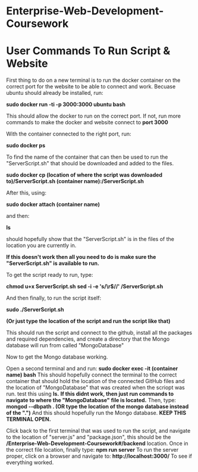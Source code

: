 # Enterprise-Web-Development-Coursework

# User Commands To Run Script & Website 

First thing to do on a new terminal is to run the docker container on the correct port for the website to be able to connect and work. Becuase ubuntu should already be installed, run:

**sudo docker run -ti -p 3000:3000 ubuntu bash**

This should allow the docker to run on the correct port. If not, run more commands to make the docker and website connect to **port **3000****


With the container connected to the right port, run:

**sudo docker ps**

To find the name of the container that can then be used to run the "ServerScript.sh" that should be downloaded and added to the files.

**sudo docker cp (location of where the script was downloaded to)/ServerScript.sh (container name):/ServerScript.sh**

After this, using:

**sudo docker attach (container name)**

and then:

**ls**

should hopefully show that the "ServerScript.sh" is in the files of the location you are currently in.

**If this doesn't work then all you need to do is make sure the "ServerScript.sh" is available to run.**

To get the script ready to run, type:

 **chmod u+x ServerScript.sh**
 **sed -i -e 's/\r$//' /ServerScript.sh**
 
 And then finally, to run the script itself:
 
 **sudo ./ServerScript.sh** 
 
 **(Or just type the location of the script and run the script like that)**
 
 This should run the script and connect to the github, install all the packages and required dependencies, and create a directory that the Mongo database will run from called "MongoDatabase" 


Now to get the Mongo database working.

Open a second terminal and and run:
**sudo docker exec -it (container name) bash**
This should hopefully connect the terminal to the correct container that should hold the location of the connected GitHub files and the location of "MongoDatabase" that was created when the scriopt was run. test this using **ls.** 
**If this didnt work, then just run commands to navigate to where the "MongoDatabase" file is located.**
Then, type:
**mongod --dbpath . (OR type the location of the mongo database instead of the ".")**
And this should hopefully run the Mongo database. **KEEP THIS TERMINAL OPEN.**

Click back to the first terminal that was used to run the script, and navigate to the location of "server.js" and "package.json", this should be the **/Enterprise-Web-Development-Coursework#/backend** location.
Once in the correct file location, finally type:
**npm run server**
To run the server proper, click on a browser and navigate to:
**http://localhost:3000/**
To see if everything worked.
